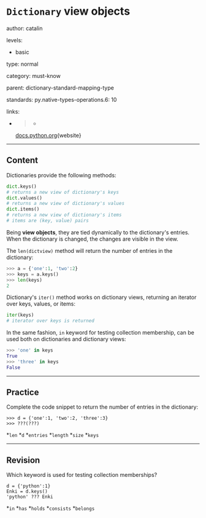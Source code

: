 # `Dictionary` view objects
author: catalin

levels:

  - basic

type: normal

category: must-know

parent: dictionary-standard-mapping-type

standards:
  py.native-types-operations.6: 10

links:

  - >-
    [docs.python.org](https://docs.python.org/3.5/library/stdtypes.html#dictionary-view-objects){website}

---
## Content

Dictionaries provide the following methods:
```python
dict.keys()
# returns a new view of dictionary's keys
dict.values()
# returns a new view of dictionary's values
dict.items()
# returns a new view of dictionary's items
# items are (key, value) pairs
```

Being **view objects**, they are tied dynamically to the dictionary's entries. When the dictionary is changed, the changes are visible in the view.

The `len(dictview)` method will return the number of entries in the dictionary:
```python
>>> a = {'one':1, 'two':2}
>>> keys = a.keys()
>>> len(keys)
2
```
Dictionary's `iter()` method works on dictionary views, returning an iterator over keys, values, or items:
```python
iter(keys)
# iterator over keys is returned
```
In the same fashion, `in` keyword for testing collection membership, can be used both on dictionaries and dictionary views:
```python
>>> 'one' in keys
True
>>> 'three' in keys
False

```

---
## Practice

Complete the code snippet to return the number of entries in the dictionary:

```
>>> d = {'one':1, 'two':2, 'three':3}
>>> ???(???)
```

*`len`
*`d`
*`entries`
*`length`
*`size`
*`keys`

---
## Revision

Which keyword is used for testing collection memberships?

```
d = {'python':1}
Enki = d.keys()
'python' ??? Enki
```

*`in`
*`has`
*`holds`
*`consists`
*`belongs`